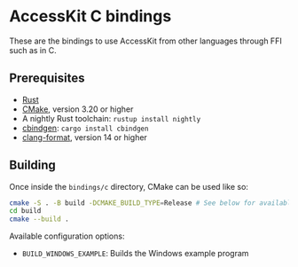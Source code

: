 # AccessKit C bindings

These are the bindings to use AccessKit from other languages through FFI such as in C.

## Prerequisites

- [Rust](https://rustup.rs/)
- [CMake](https://cmake.org/), version 3.20 or higher
- A nightly Rust toolchain: `rustup install nightly`
- [cbindgen](https://github.com/eqrion/cbindgen): `cargo install cbindgen`
- [clang-format](https://releases.llvm.org/14.0.0/tools/clang/docs/ClangFormat.html), version 14 or higher

## Building

Once inside the `bindings/c` directory, CMake can be used like so:

```bash
cmake -S . -B build -DCMAKE_BUILD_TYPE=Release # See below for available configuration options.
cd build
cmake --build .
```

Available configuration options:

- `BUILD_WINDOWS_EXAMPLE`: Builds the Windows example program
